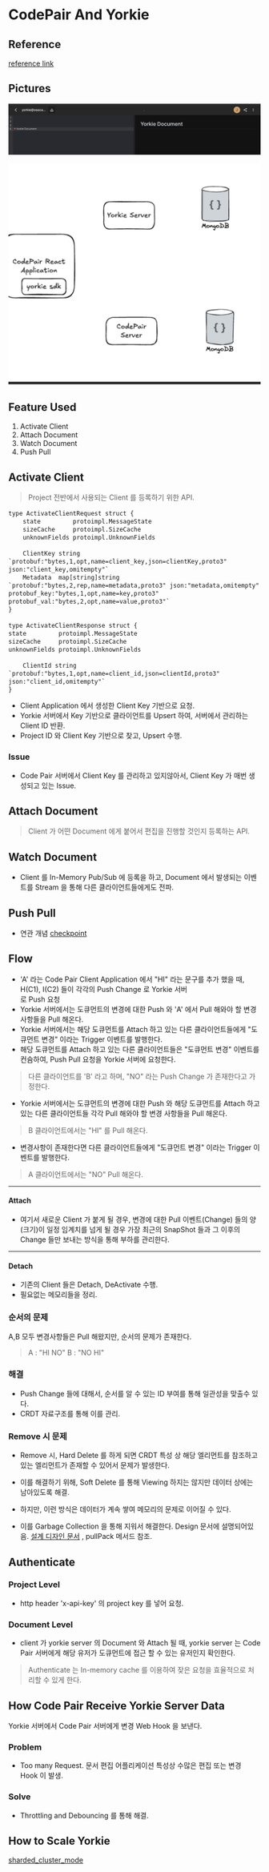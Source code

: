 # CodePair And Yorkie

## Reference 

[reference link](https://github.com/yorkie-team/codepair/issues/373)

## Pictures

![codepair_document_image.png](../resources/codepair_document_image.png)

![codepair_sys_depend.png](../resources/codepair_sys_depend.png)

## Feature Used 

1. Activate Client
2. Attach Document
3. Watch Document
4. Push Pull


## Activate Client

> Project 전반에서 사용되는 Client 를 등록하기 위한 API. 

~~~ 
type ActivateClientRequest struct {
	state         protoimpl.MessageState
	sizeCache     protoimpl.SizeCache
	unknownFields protoimpl.UnknownFields

	ClientKey string            `protobuf:"bytes,1,opt,name=client_key,json=clientKey,proto3" json:"client_key,omitempty"`
	Metadata  map[string]string `protobuf:"bytes,2,rep,name=metadata,proto3" json:"metadata,omitempty" protobuf_key:"bytes,1,opt,name=key,proto3" protobuf_val:"bytes,2,opt,name=value,proto3"`
}

type ActivateClientResponse struct {
state         protoimpl.MessageState
sizeCache     protoimpl.SizeCache
unknownFields protoimpl.UnknownFields

	ClientId string `protobuf:"bytes,1,opt,name=client_id,json=clientId,proto3" json:"client_id,omitempty"`
}
~~~

- Client Application 에서 생성한 Client Key 기반으로 요청.
- Yorkie 서버에서 Key 기반으로 클라이언트를 Upsert 하여, 서버에서 관리하는 Client ID 반환.
- Project ID 와 Client Key 기반으로 찾고, Upsert 수행.

### Issue 
- Code Pair 서버에서 Client Key 를 관리하고 있지않아서, Client Key 가 매번 생성되고 있는 Issue.

## Attach Document

> Client 가 어떤 Document 에게 붙어서 편집을 진행할 것인지 등록하는 API.


## Watch Document
- Client 를 In-Memory Pub/Sub 에 등록을 하고, Document 에서 발생되는 이벤트를 Stream 을 통해 다른 클라이언트들에게도 전파.

## Push Pull

- 연관 개념 [checkpoint](checkpoint.md)


## Flow 

- 'A' 라는 Code Pair Client Application 에서 "HI" 라는 문구를 추가 했을 때, H(C1), I(C2) 들이 각각의 Push Change 로 Yorkie 서버  
  로 Push 요청 
- Yorkie 서버에서는 도큐먼트의 변경에 대한 Push 와 'A' 에서 Pull 해와야 할 변경 사항들을 Pull 해온다.
- Yorkie 서버에서는 해당 도큐먼트를 Attach 하고 있는 다른 클라이언트들에게 "도큐먼트 변경" 이라는 Trigger 이벤트를 발행한다.
- 해당 도큐먼트를 Attach 하고 있는 다른 클라이언트들은 "도큐먼트 변경" 이벤트를 컨슘하여, Push Pull 요청을 Yorkie 서버에 요청한다.
> 다른 클라이언트를 'B' 라고 하며, "NO" 라는 Push Change 가 존재한다고 가정한다.
- Yorkie 서버에서는 도큐먼트의 변경에 대한 Push 와 해당 도큐먼트를 Attach 하고 있는 다른 클라이언트들 각각 Pull 해와야 할 변경 사항들을 Pull 해온다.
> B 클라이언트에서는 "HI" 를 Pull 해온다.
- 변경사항이 존재한다면 다른 클라이언트들에게 "도큐먼트 변경" 이라는 Trigger 이벤트를 발행한다.
> A 클라이언트에서는 "NO" Pull 해온다.

----
#### Attach

- 여기서 새로운 Client 가 붙게 될 경우, 변경에 대한 Pull 이벤트(Change) 들의 양(크기)이 일정 임계치를 넘게 될 경우 가장 최근의 SnapShot 들과
  그 이후의 Change 들만 보내는 방식을 통해 부하를 관리한다.

----
#### Detach

- 기존의 Client 들은 Detach, DeActivate 수행. 
- 필요없는 메모리들을 정리. 


### 순서의 문제 
A,B 모두 변경사항들은 Pull 해왔지만, 순서의 문제가 존재한다. 

> A : "HI NO"    B : "NO HI"

### 해결 
- Push Change 들에 대해서, 순서를 알 수 있는 ID 부여를 통해 일관성을 맞출수 있다.
- CRDT 자료구조를 통해 이를 관리.

### Remove 시 문제 
- Remove 시, Hard Delete 를 하게 되면 CRDT 특성 상 해당 엘리먼트를 참조하고 있는 엘리먼트가 존재할 수 있어서 문제가 발생한다.
- 이를 해결하기 위해, Soft Delete 를 통해 Viewing 하지는 않지만 데이터 상에는 남아있도록 해결.

- 하지만, 이런 방식은 데이터가 계속 쌓여 메모리의 문제로 이어질 수 있다.
- 이를 Garbage Collection 을 통해 지워서 해결한다. Design 문서에 설명되어있음.
[설계 디자인 문서](https://miro.com/app/board/o9J_kidjCtk=/) , pullPack 메서드 참조.


## Authenticate

### Project Level
- http header 'x-api-key' 의 project key 를 넣어 요청.

### Document Level
- client 가 yorkie server 의 Document 와 Attach 될 때, yorkie server 는 Code Pair 서버에게 해당 유저가 도큐먼트에 접근 할 수 있는 유저인지
  확인한다.


> Authenticate 는 In-memory cache 를 이용하여 잦은 요청을 효율적으로 처리할 수 있게 한다.


## How Code Pair Receive Yorkie Server Data

Yorkie 서버에서 Code Pair 서버에게 변경 Web Hook 을 보낸다. 

### Problem
- Too many Request. 문서 편집 어플리케이션 특성상 수많은 편집 또는 변경 Hook 이 발생.

### Solve
- Throttling and Debouncing 를 통해 해결.

## How to Scale Yorkie 

[sharded_cluster_mode](sharded_cluster_mode.md)


  


